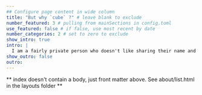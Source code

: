 ```yaml
---
## Configure page content in wide column
title: "But why `cube` ?" # leave blank to exclude
number_featured: 3 # pulling from mainSections in config.toml
use_featured: false # if false, use most recent by date
number_categories: 2 # set to zero to exclude
show_intro: true
intro: |
  I am a fairly private person who doesn't like sharing their name and photo online, and through the years `cube` just stuck around. It’s not like you won’t find them on the internet if you look around, it's probably somewhere on this website too! But why offer it myself?
show_outro: false
outro:
---
```


** index doesn't contain a body, just front matter above.
See about/list.html in the layouts folder **